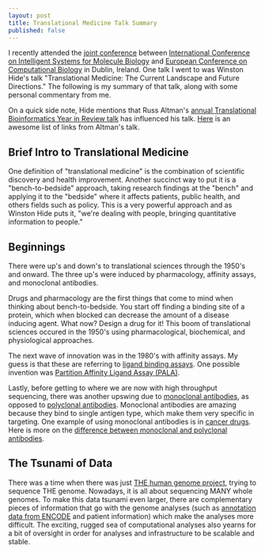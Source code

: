 ```yaml
---
layout: post
title: Translational Medicine Talk Summary
published: false
---
```



I recently attended the [joint conference][ismbeccb2015] between [International
Conference on Intelligent Systems for Molecule Biology][ismb] and [European
Conference on Computational Biology][eccb] in Dublin, Ireland. One talk I went
to was Winston Hide's talk "Translational Medicine: The Current Landscape and
Future Directions." The following is my summary of that talk, along with some
personal commentary from me.

On a quick side note, Hide mentions that Russ Altman's [annual Translational
Bioinformatics Year in Review talk][tbi_year] has influenced his talk.
[Here][tbi_papers] is an awesome list of links from Altman's talk.

[ismbeccb2015]: http://www.iscb.org/ismbeccb2015
[ismb]: https://en.wikipedia.org/wiki/Intelligent_Systems_for_Molecular_Biology
[eccb]: http://eccb.iscb.org/
[tbi_year]: https://rbaltman.wordpress.com/2015/03/26/slides-from-tbi-year-in-review-2015/
[tbi_papers]: http://www.gettinggeneticsdone.com/2014/04/russ-altmans-translational.html

## Brief Intro to Translational Medicine

One definition of "translational medicine" is the combination of scientific
discovery and health improvement. Another succinct way to put it is a
"bench-to-bedside" approach, taking research findings at the "bench" and
applying it to the "bedside" where it affects patients, public health, and
others fields such as policy. This is a very powerful approach and as Winston
Hide puts it, "we're dealing with people, bringing quantitative information to
people."

## Beginnings

There were up's and down's to translational sciences through the 1950's and
onward. The three up's were induced by pharmacology, affinity assays, and
monoclonal antibodies.

Drugs and pharmacology are the first things that come to mind when thinking
about bench-to-bedside. You start off finding a binding site of a protein, which
when blocked can decrease the amount of a disease inducing agent. What now?
Design a drug for it! This boom of translational sciences occured in the 1950's
using pharmacological, biochemical, and physiological approaches. 

The next wave of innovation was in the 1980's with affinity assays. My guess is
that these are referring to [ligand binding assays][lba]. One possible invention
was [Partition Affinity Ligand Assay (PALA)][partial].

Lastly, before getting to where we are now with high throughput sequencing,
there was another upswing due to [monoclonal antibodies][mono], as opposed to
[polyclonal antibodies][poly]. Monoclonal antibodies are amazing because they
bind to single antigen type, which make them very specific in targeting. One
example of using monoclonal antibodies is in [cancer drugs][cancer_thr]. Here is
more on the [difference between monoclonal and polyclonal antibodies][compare].

[lba]: https://en.wikipedia.org/wiki/Ligand_binding_assay
[partial]: http://goo.gl/nOFN2i
[mono]: https://en.wikipedia.org/wiki/Monoclonal_antibody
[poly]: https://en.wikipedia.org/wiki/Polyclonal_antibodies
[cancer_thr]: http://goo.gl/JjWEZU
[compare]: http://goo.gl/UX5Yif

## The Tsunami of Data

There was a time when there was just [THE human genome project][hgp], trying to
sequence THE genome. Nowadays, it is all about sequencing MANY whole genomes.
To make this data tsunami even larger, there are complementary pieces of
information that go with the genome analyses (such as [annotation data from
ENCODE][encode] and patient information) which make the analyses more difficult.
The exciting, rugged sea of computational analyses also yearns for a bit of
oversight in order for analyses and infrastructure to be scalable and stable.

[hgp]: http://www.genome.gov/12011238
[encode]: https://www.encodeproject.org/

